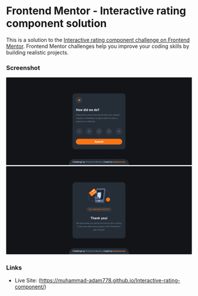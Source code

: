 # Frontend Mentor - Interactive rating component solution

This is a solution to the [Interactive rating component challenge on Frontend Mentor](https://www.frontendmentor.io/challenges/interactive-rating-component-koxpeBUmI). Frontend Mentor challenges help you improve your coding skills by building realistic projects.

### Screenshot

![rate-card](/preview/img-1.png)
![thank-card](/preview/img-2.png)

### Links

- Live Site: (https://muhammad-adam778.github.io/Interactive-rating-component/)
